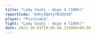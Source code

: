 ```yaml
---
title: "Lady Vashj - Wipe 4 (100%)"
reportCode: "6XhjdQmtyfBJDVzN"
player: "Pissjuana"
fight: "Lady Vashj - Wipe 4 (100%)"
date: 2021-10-03T19:05:08.133000+00:00
---
```

